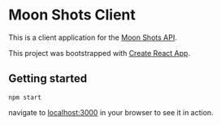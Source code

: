 # Moon Shots Client

This is a client application for the [Moon Shots API](https://github.com/lucyconklin/moon_shots_api).

This project was bootstrapped with [Create React App](https://github.com/facebookincubator/create-react-app).

## Getting started

`npm start`

navigate to [localhost:3000](http://localhost:3000) in your browser to see it in action.